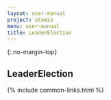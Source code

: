 ```yaml
---
layout: user-manual
project: atomix
menu: user-manual
title: LeaderElection
---
```


{:.no-margin-top}

## LeaderElection

{% include common-links.html %}

